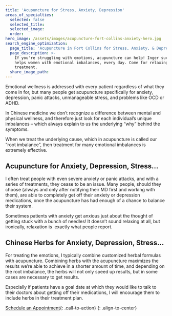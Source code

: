 ```yaml
---
title: 'Acupuncture for Stress, Anxiety, Depression'
areas_of_specialties:
  selected: false
  selected_title:
  selected_image:
  order:
hero_image: /assets/images/acupuncture-fort-collins-anxiety-hero.jpg
search_engine_optimization:
  page_title: 'Acupuncture in Fort Collins for Stress, Anxiety, & Depression'
  page_description: >-
    If you're struggling with emotions, acupuncture can help! Inger successfully
    helps women with emotional imbalances, every day. Come for relaxing
    treatment.
  share_image_path:
---
```


Emotional wellness is addressed with every patient regardless of what they come in for, but many people get acupuncture specifically for anxiety, depression, panic attacks, unmanageable stress, and problems like OCD or ADHD.

In Chinese medicine we don’t recognize a difference between mental and physical wellness, and therefore just look for each individual’s unique imbalances – which always explain to us the underlying “why” behind the symptoms.

When we treat the underlying cause, which in acupuncture is called our “root imbalance”, then treatment for many emotional imbalances is extremely effective.

## Acupuncture for Anxiety, Depression, Stress…

I often treat people with even severe anxiety or panic attacks, and with a series of treatments, they cease to be an issue. Many people, should they choose (always and only after notifying their MD first and working with them), are able to completely get off their anxiety or depression medications, once the acupuncture has had enough of a chance to balance their system.

Sometimes patients with anxiety get anxious just about the thought of getting stuck with a bunch of needles! It doesn’t sound relaxing at all, but ironically, relaxation is&nbsp; exactly what people report.

## Chinese Herbs for Anxiety, Depression, Stress…

For treating the emotions, I typically combine customized herbal formulas with acupuncture. Combining herbs with the acupuncture maximizes the results we’re able to achieve in a shorter amount of time, and depending on the root imbalance, the herbs will not only speed up results, but in some cases are necessary to get results.

Especially if patients have a goal date at which they would like to talk to their doctors about getting off their medications, I will encourage them to include herbs in their treatment plan.

[Schedule an Appointment](/make-an-appointment/){: .call-to-action}
{: .align-to-center}